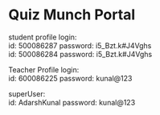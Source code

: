 
<h1>Quiz Munch Portal</h1>

student profile login:<br>
id: 500086287  password: i5_Bzt.k#J4Vghs<br>
id: 500086284  password: i5_Bzt.k#J4Vghs<br>

Teacher Profile login:<br>
id: 600086225  password: kunal@123<br>

superUser:<br>
id: AdarshKunal  password: kunal@123<br>
